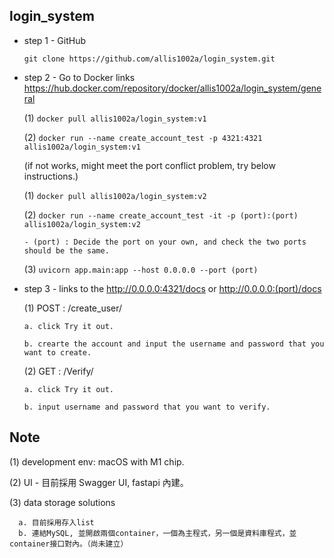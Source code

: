 ## login_system


* step 1 - GitHub

  `git clone https://github.com/allis1002a/login_system.git`
  

* step 2 - Go to Docker links https://hub.docker.com/repository/docker/allis1002a/login_system/general

  (1) `docker pull allis1002a/login_system:v1`
  
  (2) `docker run --name create_account_test -p 4321:4321 allis1002a/login_system:v1`
  
  (if not works, might meet the port conflict problem, try below instructions.)
  
  (1) `docker pull allis1002a/login_system:v2`
  
  (2) `docker run --name create_account_test -it -p (port):(port) allis1002a/login_system:v2`
      
      - (port) : Decide the port on your own, and check the two ports should be the same.
   
  (3) `uvicorn app.main:app --host 0.0.0.0 --port (port)`
   

* step 3 - links to the http://0.0.0.0:4321/docs or http://0.0.0.0:(port)/docs

  (1) POST : /create_user/ 

      a. click Try it out.
      
      b. crearte the account and input the username and password that you want to create.
      
  (2) GET : /Verify/ 

      a. click Try it out.
      
      b. input username and password that you want to verify.
      
      
 
 ## Note
 
 (1) development env: macOS with M1 chip. 
 
 (2) UI - 目前採用 Swagger UI, fastapi 內建。
 
 (3) data storage solutions
 
      a. 目前採用存入list
      b. 連結MySQL, 並開啟兩個container，一個為主程式，另一個是資料庫程式，並container接口對內。（尚未建立）
 
 


